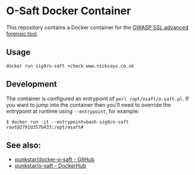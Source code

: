 # O-Saft Docker Container

This repository contains a Docker container for the [OWASP SSL advanced forensic tool](https://github.com/OWASP/O-Saft).

## Usage

    docker run sig9/o-saft +check www.nicksays.co.uk

## Development

The container is configured an entrypoint of `perl /opt/osaft/o-saft.pl`.  If you want to jump into the container then you'll need to override the entrypoint at runtime using `--entrypoint`, for example:

    $ docker run -it --entrypoint=bash sig9/o-saft
    root@2791d357b433:/opt/osaft#

## See also:

- [punkstar/docker-o-saft - GitHub](https://github.com/punkstar/docker-o-saft)
- [punkstar/o-saft - DockerHub](https://hub.docker.com/r/punkstar/o-saft/)

